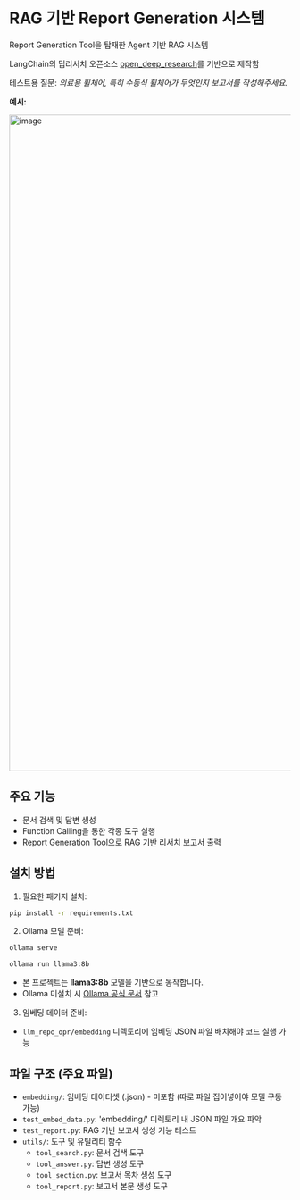 # RAG 기반 Report Generation 시스템

Report Generation Tool을 탑재한 Agent 기반 RAG 시스템

LangChain의 딥리서치 오픈소스 [open\_deep\_research](https://github.com/langchain-ai/open_deep_research)를 기반으로 제작함

테스트용 질문: *의료용 휠체어, 특히 수동식 휠체어가 무엇인지 보고서를 작성해주세요.*

**예시:**

<img width="1564" height="1176" alt="image" src="https://github.com/user-attachments/assets/b96bc400-f01a-4da8-b479-72bb62c9e581" />


## 주요 기능

- 문서 검색 및 답변 생성
- Function Calling을 통한 각종 도구 실행
- Report Generation Tool으로 RAG 기반 리서치 보고서 출력


## 설치 방법

1. 필요한 패키지 설치:
```bash
pip install -r requirements.txt
```

2. Ollama 모델 준비:

```bash
ollama serve
```

```bash
ollama run llama3:8b
```

* 본 프로젝트는 **llama3:8b** 모델을 기반으로 동작합니다.
* Ollama 미설치 시 [Ollama 공식 문서](https://ollama.com/) 참고

3. 임베딩 데이터 준비:

* `llm_repo_opr/embedding` 디렉토리에 임베딩 JSON 파일 배치해야 코드 실행 가능


## 파일 구조 (주요 파일)

- `embedding/`: 임베딩 데이터셋 (.json) - 미포함 (따로 파일 집어넣어야 모델 구동 가능)
- `test_embed_data.py`: 'embedding/' 디렉토리 내 JSON 파일 개요 파악
- `test_report.py`: RAG 기반 보고서 생성 기능 테스트
- `utils/`: 도구 및 유틸리티 함수
  - `tool_search.py`: 문서 검색 도구
  - `tool_answer.py`: 답변 생성 도구
  - `tool_section.py`: 보고서 목차 생성 도구
  - `tool_report.py`: 보고서 본문 생성 도구
